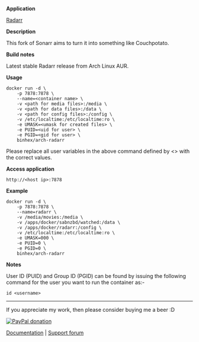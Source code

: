 **Application**

[Radarr](https://github.com/Radarr/Radarr)

**Description**

This fork of Sonarr aims to turn it into something like Couchpotato.

**Build notes**

Latest stable Radarr release from Arch Linux AUR.

**Usage**
```
docker run -d \
    -p 7878:7878 \
    --name=<container name> \
    -v <path for media files>:/media \
    -v <path for data files>:/data \
    -v <path for config files>:/config \
    -v /etc/localtime:/etc/localtime:ro \
    -e UMASK=<umask for created files> \
    -e PUID=<uid for user> \
    -e PGID=<gid for user> \
    binhex/arch-radarr
```

Please replace all user variables in the above command defined by <> with the correct values.

**Access application**

`http://<host ip>:7878`

**Example**
```
docker run -d \
    -p 7878:7878 \
    --name=radarr \
    -v /media/movies:/media \
    -v /apps/docker/sabnzbd/watched:/data \
    -v /apps/docker/radarr:/config \
    -v /etc/localtime:/etc/localtime:ro \
    -e UMASK=000 \
    -e PUID=0 \
    -e PGID=0 \
    binhex/arch-radarr
```

**Notes**

User ID (PUID) and Group ID (PGID) can be found by issuing the following command for the user you want to run the container as:-

```
id <username>
```
___
If you appreciate my work, then please consider buying me a beer  :D

[![PayPal donation](https://www.paypal.com/en_US/i/btn/btn_donate_SM.gif)](https://www.paypal.com/cgi-bin/webscr?cmd=_s-xclick&hosted_button_id=MM5E27UX6AUU4)

[Documentation](https://github.com/binhex/documentation) | [Support forum](http://lime-technology.com/forum/index.php?topic=55549.0)